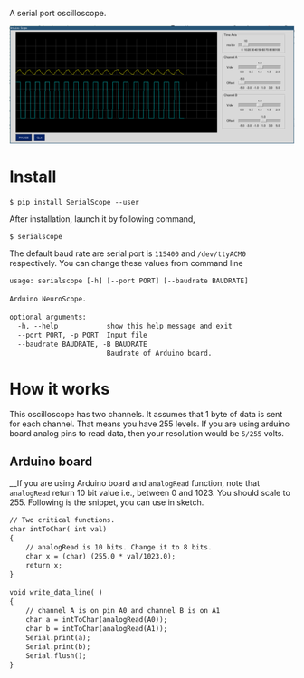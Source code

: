 A serial port oscilloscope. 

![](./assests/v0.0.1.png)

# Install

    $ pip install SerialScope --user 

After installation, launch it by following command,

    $ serialscope

The default baud rate are serial port is `115400` and  `/dev/ttyACM0`
respectively. You can change these values from command line

```
usage: serialscope [-h] [--port PORT] [--baudrate BAUDRATE]

Arduino NeuroScope.

optional arguments:
  -h, --help            show this help message and exit
  --port PORT, -p PORT  Input file
  --baudrate BAUDRATE, -B BAUDRATE
                        Baudrate of Arduino board.

```

# How it works

This oscilloscope has two channels.  It assumes that 1 byte of data is sent
for each channel. That means you have 255 levels. If you are using arduino board
analog pins to read data, then your resolution would be `5/255` volts.

## Arduino board

__If you are using Arduino board and `analogRead` function, note
that `analogRead` return 10 bit value i.e., between 0 and 1023. You should scale
to 255. Following is the snippet, you can use in sketch.

```
// Two critical functions.
char intToChar( int val)
{
    // analogRead is 10 bits. Change it to 8 bits.
    char x = (char) (255.0 * val/1023.0);
    return x;
}

void write_data_line( )
{
    // channel A is on pin A0 and channel B is on A1
    char a = intToChar(analogRead(A0));
    char b = intToChar(analogRead(A1));
    Serial.print(a);
    Serial.print(b);
    Serial.flush();
}
```
